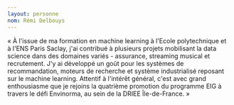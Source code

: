 ```yaml
---
layout: personne
nom: Rémi Delbouys
---
```


« À l'issue de ma formation en machine learning à l'Ecole polytechnique et à l'ENS Paris Saclay, j'ai contribué à plusieurs projets mobilisant la data science dans des domaines variés - assurance, streaming musical et recrutement. J'y ai développé un goût pour les systèmes de recommandation, moteurs de recherche et système industrialisé reposant sur le machine learning. Attentif à l'intérêt général, c'est avec grand enthousiasme que je rejoins la quatrième promotion du programme EIG à travers le défi Envinorma, au sein de la DRIEE Île-de-France. »
